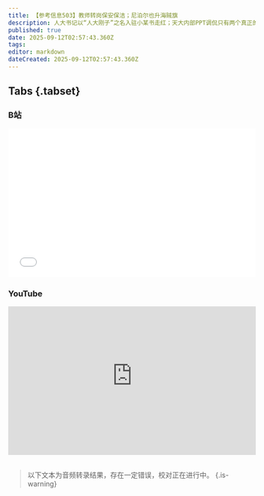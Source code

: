 ```yaml
---
title: 【参考信息503】教师转岗保安保洁；尼泊尔也升海贼旗
description: 人大书记以“人大刚子”之名入驻小某书走红；天大内部PPT调侃只有两个真正的本科专业；广东男生报考广东省机械技师学院获录取，报到当天又被拒。湖南多地要求中小学教师选调转岗，有的要转去保安保洁食堂岗位。广州一对夫妻租合租房生孩子要被房东赶走；多地到出生率反弹的湖北天门调研先进经验。多地又查获砖厂使用智力障碍劳工；温州28岁农村智障女孩悄然离世，曾多次生子。尼泊尔Z世代抗议社交媒体禁令和政治精英腐败。
published: true
date: 2025-09-12T02:57:43.360Z
tags: 
editor: markdown
dateCreated: 2025-09-12T02:57:43.360Z
---
```


## Tabs {.tabset}
### B站
<div style="position: relative; padding: 30% 45%;">
<iframe style="position: absolute; width: 100%; height: 100%; left: 0; top: 0;" src="//player.bilibili.com/player.html?&bvid=BV1ZxHYzFE99&page=1&as_wide=1&high_quality=1&danmaku=1&autoplay=0" scrolling="no" border="0" frameborder="no" framespacing="0" allowfullscreen="true"></iframe>
</div>

### YouTube
<div style="position: relative; padding: 30% 45%;">
<iframe style="position: absolute; top: 0; left: 0; width: 100%; height: 100%;" src="https://www.youtube-nocookie.com/embed/YouTubeVID" title="YouTube video player" frameborder="0" allow="accelerometer; autoplay; clipboard-write; encrypted-media; gyroscope; picture-in-picture" allowfullscreen></iframe>
</div>

## 

> 以下文本为音频转录结果，存在一定错误，校对正在进行中。
{.is-warning}
